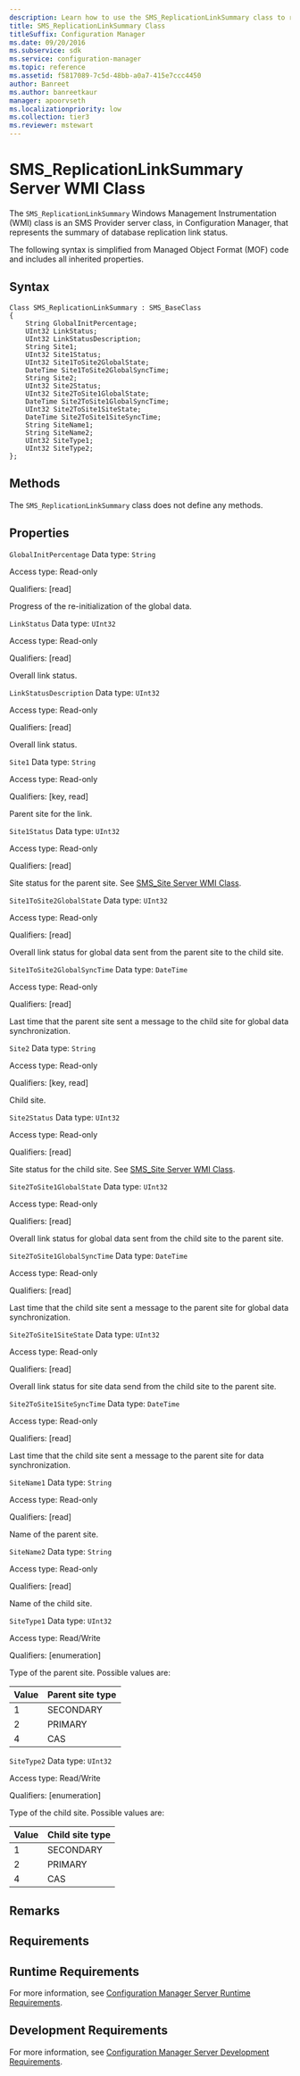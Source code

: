 ```yaml
---
description: Learn how to use the SMS_ReplicationLinkSummary class to represent summaries of database replication link statuses.
title: SMS_ReplicationLinkSummary Class
titleSuffix: Configuration Manager
ms.date: 09/20/2016
ms.subservice: sdk
ms.service: configuration-manager
ms.topic: reference
ms.assetid: f5817089-7c5d-48bb-a0a7-415e7ccc4450
author: Banreet
ms.author: banreetkaur
manager: apoorvseth
ms.localizationpriority: low
ms.collection: tier3
ms.reviewer: mstewart
---
```

# SMS_ReplicationLinkSummary Server WMI Class
The `SMS_ReplicationLinkSummary` Windows Management Instrumentation (WMI) class is an SMS Provider server class, in Configuration Manager, that represents the summary of database replication link status.

 The following syntax is simplified from Managed Object Format (MOF) code and includes all inherited properties.

## Syntax

```
Class SMS_ReplicationLinkSummary : SMS_BaseClass
{
    String GlobalInitPercentage;
    UInt32 LinkStatus;
    UInt32 LinkStatusDescription;
    String Site1;
    UInt32 Site1Status;
    UInt32 Site1ToSite2GlobalState;
    DateTime Site1ToSite2GlobalSyncTime;
    String Site2;
    UInt32 Site2Status;
    UInt32 Site2ToSite1GlobalState;
    DateTime Site2ToSite1GlobalSyncTime;
    UInt32 Site2ToSite1SiteState;
    DateTime Site2ToSite1SiteSyncTime;
    String SiteName1;
    String SiteName2;
    UInt32 SiteType1;
    UInt32 SiteType2;
};
```

## Methods
 The `SMS_ReplicationLinkSummary` class does not define any methods.

## Properties
 `GlobalInitPercentage`
 Data type: `String`

 Access type: Read-only

 Qualifiers: [read]

 Progress of the re-initialization of the global data.

 `LinkStatus`
 Data type: `UInt32`

 Access type: Read-only

 Qualifiers: [read]

 Overall link status.

 `LinkStatusDescription`
 Data type: `UInt32`

 Access type: Read-only

 Qualifiers: [read]

 Overall link status.

 `Site1`
 Data type: `String`

 Access type: Read-only

 Qualifiers: [key, read]

 Parent site for the link.

 `Site1Status`
 Data type: `UInt32`

 Access type: Read-only

 Qualifiers: [read]

 Site status for the parent site. See [SMS_Site Server WMI Class](../../../../../develop/reference/core/servers/configure/sms_site-server-wmi-class.md).

 `Site1ToSite2GlobalState`
 Data type: `UInt32`

 Access type: Read-only

 Qualifiers: [read]

 Overall link status for global data sent from the parent site to the child site.

 `Site1ToSite2GlobalSyncTime`
 Data type: `DateTime`

 Access type: Read-only

 Qualifiers: [read]

 Last time that the parent site sent a message to the child site for global data synchronization.

 `Site2`
 Data type: `String`

 Access type: Read-only

 Qualifiers: [key, read]

 Child site.

 `Site2Status`
 Data type: `UInt32`

 Access type: Read-only

 Qualifiers: [read]

 Site status for the child site. See [SMS_Site Server WMI Class](../../../../../develop/reference/core/servers/configure/sms_site-server-wmi-class.md).

 `Site2ToSite1GlobalState`
 Data type: `UInt32`

 Access type: Read-only

 Qualifiers: [read]

 Overall link status for global data sent from the child site to the parent site.

 `Site2ToSite1GlobalSyncTime`
 Data type: `DateTime`

 Access type: Read-only

 Qualifiers: [read]

 Last time that the child site sent a message to the parent site for global data synchronization.

 `Site2ToSite1SiteState`
 Data type: `UInt32`

 Access type: Read-only

 Qualifiers: [read]

 Overall link status for site data send from the child site to the parent site.

 `Site2ToSite1SiteSyncTime`
 Data type: `DateTime`

 Access type: Read-only

 Qualifiers: [read]

 Last time that the child site sent a message to the parent site for data synchronization.

 `SiteName1`
 Data type: `String`

 Access type: Read-only

 Qualifiers: [read]

 Name of the parent site.

 `SiteName2`
 Data type: `String`

 Access type: Read-only

 Qualifiers: [read]

 Name of the child site.

 `SiteType1`
 Data type: `UInt32`

 Access type: Read/Write

 Qualifiers: [enumeration]

 Type of the parent site. Possible values are:

|Value|Parent site type|
|-|-|
|1|SECONDARY|
|2|PRIMARY|
|4|CAS|

 `SiteType2`
 Data type: `UInt32`

 Access type: Read/Write

 Qualifiers: [enumeration]

 Type of the child site. Possible values are:

|Value|Child site type|
|-|-|
|1|SECONDARY|
|2|PRIMARY|
|4|CAS|

## Remarks

## Requirements

## Runtime Requirements
 For more information, see [Configuration Manager Server Runtime Requirements](../../../../../develop/core/reqs/server-runtime-requirements.md).

## Development Requirements
 For more information, see [Configuration Manager Server Development Requirements](../../../../../develop/core/reqs/server-development-requirements.md).
